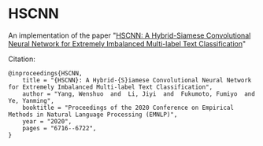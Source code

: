 # HSCNN

An implementation of the paper "[HSCNN: A Hybrid-Siamese Convolutional Neural Network for Extremely Imbalanced Multi-label Text Classification](https://www.aclweb.org/anthology/2020.emnlp-main.545/)"

Citation:
```
@inproceedings{HSCNN,
    title = "{HSCNN}: A Hybrid-{S}iamese Convolutional Neural Network for Extremely Imbalanced Multi-label Text Classification",
    author = "Yang, Wenshuo  and  Li, Jiyi  and  Fukumoto, Fumiyo  and  Ye, Yanming",
    booktitle = "Proceedings of the 2020 Conference on Empirical Methods in Natural Language Processing (EMNLP)",
    year = "2020",
    pages = "6716--6722",
}
```
